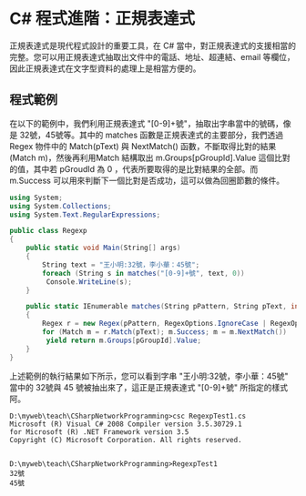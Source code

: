 # C# 程式進階：正規表達式

正規表達式是現代程式設計的重要工具，在 C# 當中，對正規表達式的支援相當的完整。您可以用正規表達式抽取出文件中的電話、地址、超連結、email 等欄位，因此正規表達式在文字型資料的處理上是相當方便的。

## 程式範例

在以下的範例中，我們利用正規表達式 "[0-9]+號"，抽取出字串當中的號碼，像是 32號，45號等。其中的 matches 函數是正規表達式的主要部分，我們透過 Regex 物件中的 Match(pText) 與 NextMatch() 函數，不斷取得比對的結果 (Match m)，然後再利用Match 結構取出 m.Groups[pGroupId].Value 這個比對的值，其中若 pGroudId 為 0 ，代表所要取得的是比對結果的全部。而 m.Success 可以用來判斷下一個比對是否成功，這可以做為回圈節數的條件。

```CS
using System;
using System.Collections;
using System.Text.RegularExpressions;

public class Regexp
{
    public static void Main(String[] args)
    {
    	String text = "王小明:32號，李小華：45號";
    	foreach (String s in matches("[0-9]+號", text, 0))
    	 Console.WriteLine(s);
    }

    public static IEnumerable matches(String pPattern, String pText, int pGroupId)
    {
    	Regex r = new Regex(pPattern, RegexOptions.IgnoreCase | RegexOptions.Compiled);
    	for (Match m = r.Match(pText); m.Success; m = m.NextMatch())
    	 yield return m.Groups[pGroupId].Value;
    }
}
```

上述範例的執行結果如下所示，您可以看到字串 "王小明:32號，李小華：45號" 當中的 32號與 45 號被抽出來了，這正是正規表達式 "[0-9]+號" 所指定的樣式阿。

```
D:\myweb\teach\CSharpNetworkProgramming>csc RegexpTest1.cs
Microsoft (R) Visual C# 2008 Compiler version 3.5.30729.1
for Microsoft (R) .NET Framework version 3.5
Copyright (C) Microsoft Corporation. All rights reserved.


D:\myweb\teach\CSharpNetworkProgramming>RegexpTest1
32號
45號
```

